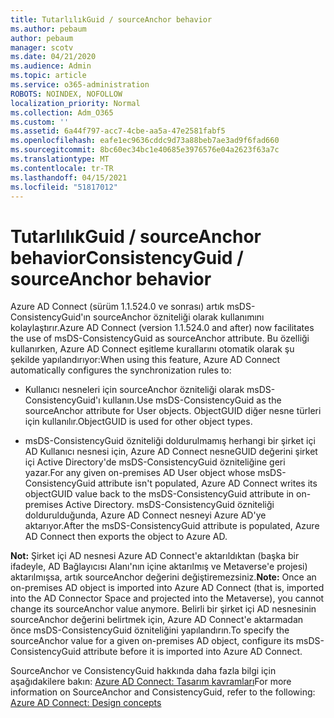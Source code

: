 ```yaml
---
title: TutarlılıkGuid / sourceAnchor behavior
ms.author: pebaum
author: pebaum
manager: scotv
ms.date: 04/21/2020
ms.audience: Admin
ms.topic: article
ms.service: o365-administration
ROBOTS: NOINDEX, NOFOLLOW
localization_priority: Normal
ms.collection: Adm_O365
ms.custom: ''
ms.assetid: 6a44f797-acc7-4cbe-aa5a-47e2581fabf5
ms.openlocfilehash: eafe1ec9636cddc9d73a88beb7ae3ad9f6fad660
ms.sourcegitcommit: 8bc60ec34bc1e40685e3976576e04a2623f63a7c
ms.translationtype: MT
ms.contentlocale: tr-TR
ms.lasthandoff: 04/15/2021
ms.locfileid: "51817012"
---
```

# <a name="consistencyguid--sourceanchor-behavior"></a><span data-ttu-id="43555-102">TutarlılıkGuid / sourceAnchor behavior</span><span class="sxs-lookup"><span data-stu-id="43555-102">ConsistencyGuid / sourceAnchor behavior</span></span>

<span data-ttu-id="43555-103">Azure AD Connect (sürüm 1.1.524.0 ve sonrası) artık msDS-ConsistencyGuid'ın sourceAnchor özniteliği olarak kullanımını kolaylaştırır.</span><span class="sxs-lookup"><span data-stu-id="43555-103">Azure AD Connect (version 1.1.524.0 and after) now facilitates the use of msDS-ConsistencyGuid as sourceAnchor attribute.</span></span> <span data-ttu-id="43555-104">Bu özelliği kullanırken, Azure AD Connect eşitleme kurallarını otomatik olarak şu şekilde yapılandırıyor:</span><span class="sxs-lookup"><span data-stu-id="43555-104">When using this feature, Azure AD Connect automatically configures the synchronization rules to:</span></span>
  
- <span data-ttu-id="43555-105">Kullanıcı nesneleri için sourceAnchor özniteliği olarak msDS-ConsistencyGuid'ı kullanın.</span><span class="sxs-lookup"><span data-stu-id="43555-105">Use msDS-ConsistencyGuid as the sourceAnchor attribute for User objects.</span></span> <span data-ttu-id="43555-106">ObjectGUID diğer nesne türleri için kullanılır.</span><span class="sxs-lookup"><span data-stu-id="43555-106">ObjectGUID is used for other object types.</span></span>
    
- <span data-ttu-id="43555-107">msDS-ConsistencyGuid özniteliği doldurulmamış herhangi bir şirket içi AD Kullanıcı nesnesi için, Azure AD Connect nesneGUID değerini şirket içi Active Directory'de msDS-ConsistencyGuid özniteliğine geri yazar.</span><span class="sxs-lookup"><span data-stu-id="43555-107">For any given on-premises AD User object whose msDS-ConsistencyGuid attribute isn't populated, Azure AD Connect writes its objectGUID value back to the msDS-ConsistencyGuid attribute in on-premises Active Directory.</span></span> <span data-ttu-id="43555-108">msDS-ConsistencyGuid özniteliği doldurulduğunda, Azure AD Connect nesneyi Azure AD'ye aktarıyor.</span><span class="sxs-lookup"><span data-stu-id="43555-108">After the msDS-ConsistencyGuid attribute is populated, Azure AD Connect then exports the object to Azure AD.</span></span>
    
 <span data-ttu-id="43555-109">**Not:** Şirket içi AD nesnesi Azure AD Connect'e aktarıldıktan (başka bir ifadeyle, AD Bağlayıcısı Alanı'nın içine aktarılmış ve Metaverse'e projesi) aktarılmışsa, artık sourceAnchor değerini değiştiremezsiniz.</span><span class="sxs-lookup"><span data-stu-id="43555-109">**Note:** Once an on-premises AD object is imported into Azure AD Connect (that is, imported into the AD Connector Space and projected into the Metaverse), you cannot change its sourceAnchor value anymore.</span></span> <span data-ttu-id="43555-110">Belirli bir şirket içi AD nesnesinin sourceAnchor değerini belirtmek için, Azure AD Connect'e aktarmadan önce msDS-ConsistencyGuid özniteliğini yapılandırın.</span><span class="sxs-lookup"><span data-stu-id="43555-110">To specify the sourceAnchor value for a given on-premises AD object, configure its msDS-ConsistencyGuid attribute before it is imported into Azure AD Connect.</span></span> 
  
<span data-ttu-id="43555-111">SourceAnchor ve ConsistencyGuid hakkında daha fazla bilgi için aşağıdakilere bakın: [Azure AD Connect: Tasarım kavramları](https://docs.microsoft.com/azure/active-directory/connect/active-directory-aadconnect-design-concepts)</span><span class="sxs-lookup"><span data-stu-id="43555-111">For more information on SourceAnchor and ConsistencyGuid, refer to the following: [Azure AD Connect: Design concepts](https://docs.microsoft.com/azure/active-directory/connect/active-directory-aadconnect-design-concepts)</span></span>
  

